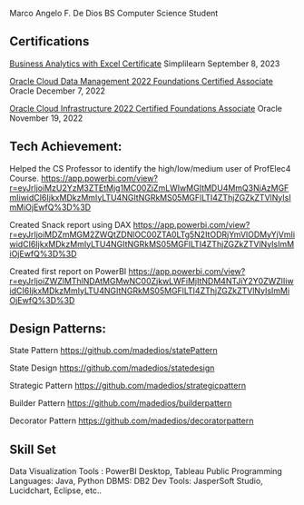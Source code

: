 Marco Angelo F. De Dios
BS Computer Science Student
## Certifications
[Business Analytics with Excel Certificate](https://simpli-web.app.link/e/dTsaedkmTCb) Simplilearn September 8, 2023

[Oracle Cloud Data Management 2022 Foundations Certified Associate](https://catalog-education.oracle.com/pls/certview/sharebadge?id=5AFBB6DC156CCE49E892FBDA4E860EEA7FF1BF2BEE08C0138BF76B4CF6E4E957) Oracle December 7, 2022

[Oracle Cloud Infrastructure 2022 Certified Foundations Associate](https://catalog-education.oracle.com/pls/certview/sharebadge?id=2C4856C07B4DAA428ADEB5C1A95FF86EA54DE832282FA5CDC0F3DFD890C2A66D) Oracle November 19, 2022

## Tech Achievement:

Helped the CS Professor to identify the high/low/medium user of ProfElec4 Course.
https://app.powerbi.com/view?r=eyJrIjoiMzU2YzM3ZTEtMjg1MC00ZjZmLWIwMGItMDU4MmQ3NjAzMGFmIiwidCI6IjkxMDkzMmIyLTU4NGItNGRkMS05MGFlLTI4ZThjZGZkZTVlNyIsImMiOjEwfQ%3D%3D


Created Snack report using DAX
https://app.powerbi.com/view?r=eyJrIjoiMDZmMGM2ZWQtZDNlOC00ZTA0LTg5N2ItODRjYmVlODMyYjVmIiwidCI6IjkxMDkzMmIyLTU4NGItNGRkMS05MGFlLTI4ZThjZGZkZTVlNyIsImMiOjEwfQ%3D%3D

Created first report on PowerBI
https://app.powerbi.com/view?r=eyJrIjoiZWZlMThlNDAtMGMwNC00ZjkwLWFiMjItNDM4NTJiY2Y0ZWZlIiwidCI6IjkxMDkzMmIyLTU4NGItNGRkMS05MGFlLTI4ZThjZGZkZTVlNyIsImMiOjEwfQ%3D%3D


## Design Patterns:

State Pattern
https://github.com/madedios/statePattern

State Design
https://github.com/madedios/statedesign

Strategic Pattern
https://github.com/madedios/strategicpattern

Builder Pattern
https://github.com/madedios/builderpattern

Decorator Pattern
https://github.com/madedios/decoratorpattern

## Skill Set
Data Visualization Tools :  PowerBI Desktop, Tableau Public
Programming Languages: Java, Python
DBMS: DB2
Dev Tools: JasperSoft Studio, Lucidchart, Eclipse, etc..


<!---
madedios/madedios is a ✨ special ✨ repository because its `README.md` (this file) appears on your GitHub profile.
You can click the Preview link to take a look at your changes.
--->
